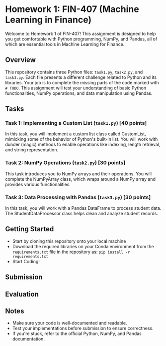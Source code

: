 # Homework 1: FIN-407 (Machine Learning in Finance)

Welcome to Homework 1 of FIN-407! This assignment is designed to help you get comfortable with Python programming, NumPy, and Pandas, all of which are essential tools in Machine Learning for Finance.

## Overview

This repository contains three Python files: `task1.py`, `task2.py`, and `task3.py`. Each file presents a different challenge related to Python and its libraries. Your job is to complete the missing parts of the code marked with `# TODO`. This assignment will test your understanding of basic Python functionalities, NumPy operations, and data manipulation using Pandas.

## Tasks

### Task 1:  Implementing a Custom List (`task1.py`) [40 points]

In this task, you will implement a custom list class called CustomList, mimicking some of the behavior of Python's built-in list. You will work with dunder (magic) methods to enable operations like indexing, length retrieval, and string representation.

### Task 2: NumPy Operations (`task2.py`) [30 points]

This task introduces you to NumPy arrays and their operations. You will complete the NumPyArray class, which wraps around a NumPy array and provides various functionalities.

### Task 3: Data Processing with Pandas (`task3.py`) [30 points]

In this task, you will work with a Pandas DataFrame to process student data. The StudentDataProcessor class helps clean and analyze student records.

## Getting Started

* Start by cloning this repository onto your local machine
* Download the required libraries on your Conda environment from the `requirements.txt` file in the repository as:
  `pip install -r requirements.txt`
* Start Coding!

## Submission

## Evaluation

## Notes

* Make sure your code is well-documented and readable.
* Test your implementations before submission to ensure correctness.
* If you're stuck, refer to the official Python, NumPy, and Pandas documentation.
